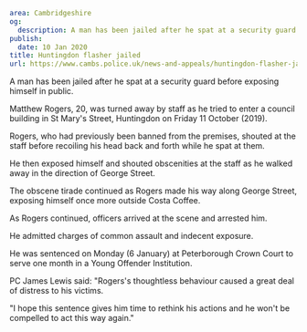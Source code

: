 ```yaml
area: Cambridgeshire
og:
  description: A man has been jailed after he spat at a security guard before exposing himself in public.
publish:
  date: 10 Jan 2020
title: Huntingdon flasher jailed
url: https://www.cambs.police.uk/news-and-appeals/huntingdon-flasher-jailed
```

A man has been jailed after he spat at a security guard before exposing himself in public.

Matthew Rogers, 20, was turned away by staff as he tried to enter a council building in St Mary's Street, Huntingdon on Friday 11 October (2019).

Rogers, who had previously been banned from the premises, shouted at the staff before recoiling his head back and forth while he spat at them.

He then exposed himself and shouted obscenities at the staff as he walked away in the direction of George Street.

The obscene tirade continued as Rogers made his way along George Street, exposing himself once more outside Costa Coffee.

As Rogers continued, officers arrived at the scene and arrested him.

He admitted charges of common assault and indecent exposure.

He was sentenced on Monday (6 January) at Peterborough Crown Court to serve one month in a Young Offender Institution.

PC James Lewis said: "Rogers's thoughtless behaviour caused a great deal of distress to his victims.

"I hope this sentence gives him time to rethink his actions and he won't be compelled to act this way again."
